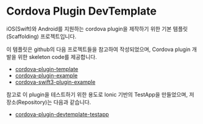 # Cordova Plugin DevTemplate

iOS(Swift)와 Android를 지원하는 cordova plugin을 제작하기 위한 기본 템플릿(Scaffolding) 프로젝트입니다.

이 템플릿은 github의 다음 프로젝트들을 참고하여 작성되었으며, Cordova plugin 개발을 위한 skeleton code를 제공합니다.

* [cordova-plugin-template](https://github.com/ionic-team/cordova-plugin-template)
* [cordova-plugin-example](https://github.com/ModusCreateOrg/cordova-plugin-example)
* [cordova-swift3-plugin-example](https://github.com/ModusCreateOrg/cordova-swift3-plugin-example)

참고로 이 plugin을 테스트하기 위한 용도로 Ionic 기반의 TestApp을 만들었으며, 저장소(Repository)는 다음과 같습니다.
* [cordova-plugin-devtemplate-testapp](https://github.com/kyungseo/cordova-plugin-devtemplate-testapp.git)

